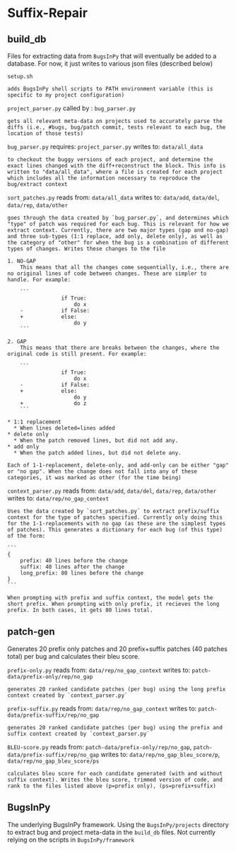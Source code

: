 # Suffix-Repair

## build_db

Files for extracting data from `BugsInPy` that will eventually be added to a database. For now, it just writes to various json files (described below)

`setup.sh`

    adds BugsInPy shell scripts to PATH environment variable (this is specific to my project configuration)

`project_parser.py` 
    called by : `bug_parser.py` 

    gets all relevant meta-data on projects used to accurately parse the diffs (i.e., #bugs, bug/patch commit, tests relevant to each bug, the location of those tests)

`bug_parser.py`
    requires: `project_parser.py` 
    writes to: `data/all_data`

    to checkout the buggy versions of each project, and determine the exact lines changed with the diff+reconstruct the block. This info is written to "data/all_data", where a file is created for each project which includes all the information necessary to reproduce the bug/extract context 

`sort_patches.py` 
    reads from: `data/all_data` 
    writes to: `data/add`, `data/del`, `data/rep`, `data/other`

    goes through the data created by `bug_parser.py`, and determines which "type" of patch was required for each bug. This is relevant for how we extract context. Currently, there are two major types (gap and no-gap) and three sub-types (1:1 replace, add only, delete only), as well as the category of "other" for when the bug is a combination of different types of changes. Writes these changes to the file  

    1. NO-GAP
        This means that all the changes come sequentially, i.e., there are no original lines of code between changes. These are simpler to handle. For example: 

        ```
                     if True:
                         do x
        -            if False:
        +            else:
                         do y           
        ```

    2. GAP
        This means that there are breaks between the changes, where the original code is still present. For example: 

        ```
                     if True:
                         do x
        -            if False:
        +            else:
                         do y 
        +                do z
        ```
    
    * 1:1 replacement
      * When lines deleted=lines added
    * delete only 
      * When the patch removed lines, but did not add any. 
    * add only 
      * When the patch added lines, but did not delete any. 

    Each of 1-1-replacement, delete-only, and add-only can be either "gap" or "no gap". When the change does not fall into any of these categories, it was marked as other (for the time being) 

`context_parser.py`
    reads from: `data/add`, `data/del`, `data/rep`, `data/other`
    writes to: `data/rep/no_gap_context`

    Uses the data created by `sort_patches.py` to extract prefix/suffix context for the type of patches specified. Currently only doing this for the 1-1-replacements with no gap (as these are the simplest types of patches). This generates a dictionary for each bug (of this type) of the form: 

    ```
    {
        prefix: 40 lines before the change
        suffix: 40 lines after the change
        long_prefix: 80 lines before the change
    }
    ```

    When prompting with prefix and suffix context, the model gets the short prefix. When prompting with only prefix, it recieves the long prefix. In both cases, it gets 80 lines total. 

## patch-gen

Generates 20 prefix only patches and 20 prefix+suffix patches (40 patches total) per bug and calculates their bleu score. 

`prefix-only.py` 
    reads from: `data/rep/no_gap_context`
    writes to: `patch-data/prefix-only/rep/no_gap`

    generates 20 ranked candidate patches (per bug) using the long prefix context created by `context_parser.py` 

`prefix-suffix.py` 
    reads from: `data/rep/no_gap_context`
    writes to: `patch-data/prefix-suffix/rep/no_gap`

    generates 20 ranked candidate patches (per bug) using the prefix and suffix context created by `context_parser.py`

`BLEU-score.py` 
    reads from: `patch-data/prefix-only/rep/no_gap`, `patch-data/prefix-suffix/rep/no_gap` 
    writes to: `data/rep/no_gap_bleu_score/p`, `data/rep/no_gap_bleu_score/ps`

    calculates bleu score for each candidate generated (with and without suffix context). Writes the bleu score, trimmed version of code, and rank to the files listed above (p=prefix only), (ps=prefix+suffix)

## BugsInPy

The underlying BugsInPy framework. Using the `BugsInPy/projects` directory to extract bug and project meta-data in the `build_db` files. Not currently relying on the scripts in `BugsInPy/framework` 

